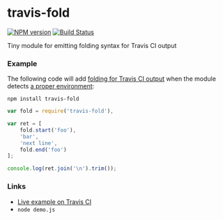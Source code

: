 travis-fold
===========

[![NPM version](https://badge.fury.io/js/travis-fold.png)](http://badge.fury.io/js/travis-fold)
[![Build Status](https://api.travis-ci.org/macbre/travis-fold.png)](http://travis-ci.org/macbre/travis-fold)

Tiny module for emitting folding syntax for Travis CI output

### Example

The following code will add [folding for Travis CI output](http://about.travis-ci.org/blog/2013-05-22-improving-build-visibility-log-folds/) when the module detects [a proper environment](http://about.travis-ci.org/docs/user/ci-environment/#Environment-variables):

```
npm install travis-fold
```

```js
var fold = require('travis-fold'),

var ret = [
	fold.start('foo'),
	'bar',
	'next line',
	fold.end('foo')
];

console.log(ret.join('\n').trim());
```

### Links

* [Live example on Travis CI](https://travis-ci.org/macbre/travis-fold)
* ``node demo.js``
